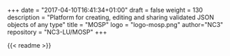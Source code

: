 +++
date = "2017-04-10T16:41:34+01:00"
draft = false
weight = 130
description = "Platform for creating, editing and sharing validated JSON objects of any type"
title = "MOSP"
logo = "logo-mosp.png"
author="NC3"
repository = "NC3-LU/MOSP"
+++

{{< readme >}}
